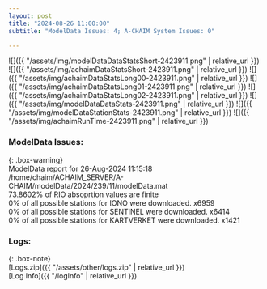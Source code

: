 ```yaml
---
layout: post
title: "2024-08-26 11:00:00"
subtitle: "ModelData Issues: 4; A-CHAIM System Issues: 0"

---
```


![]({{ "/assets/img/modelDataDataStatsShort-2423911.png" | relative_url }})
![]({{ "/assets/img/achaimDataStatsShort-2423911.png" | relative_url }})
![]({{ "/assets/img/achaimDataStatsLong00-2423911.png" | relative_url }})
![]({{ "/assets/img/achaimDataStatsLong01-2423911.png" | relative_url }})
![]({{ "/assets/img/achaimDataStatsLong02-2423911.png" | relative_url }})
![]({{ "/assets/img/modelDataDataStats-2423911.png" | relative_url }})
![]({{ "/assets/img/modelDataStationStats-2423911.png" | relative_url }})
![]({{ "/assets/img/achaimRunTime-2423911.png" | relative_url }})


### ModelData Issues:  
  
{: .box-warning}  
 ModelData report for 26-Aug-2024 11:15:18   
 /home/chaim/ACHAIM_SERVER/A-CHAIM/modelData/2024/239/11/modelData.mat   
 73.8602% of RIO absoprtion values are finite   
 0% of all possible stations for IONO were downloaded. x6959   
 0% of all possible stations for SENTINEL were downloaded. x6414   
 0% of all possible stations for KARTVERKET were downloaded. x1421   
  


### Logs:  
  
{: .box-note}  
[Logs.zip]({{ "/assets/other/logs.zip" | relative_url }})  
[Log Info]({{ "/logInfo" | relative_url }})  
